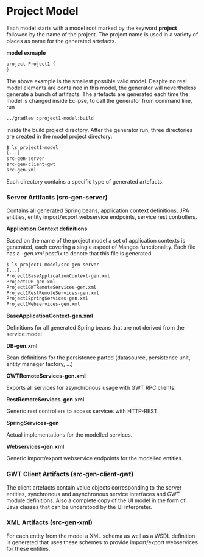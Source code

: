 # Project Model

Each model starts with a model root marked by the keyword **project** followed by the name of the project. The project name is used in a variety of places as name for the generated artefacts.

**model exmaple**
```java
project Project1 {
}
```

The above example is the smallest possible valid model. Despite no real model elements are contained in this model, the generator will nevertheless generate a bunch of artifacts.
The artefacts are generated each time the model is changed inside Eclipse, to call the generator from command line, run

```bash
../gradlew :project1-model:build
```

inside the build project directory. After the generator run, three directories are created in the model project directory:

```bash
$ ls project1-model
[...]
src-gen-server
src-gen-client-gwt
src-gen-xml
```

Each directory contains a specific type of generated artefacts.

### Server Artifacts (src-gen-server)

Contains all generated Spring beans, application context definitions, JPA entities, entity import/export webservice endpoints, service rest controllers.

**Application Context definitions**

Based on the name of the project model a set of application contexts is generated, each covering a single aspect of Mangos functionality. Each file has a *-gen.xml* postfix to denote that this file is generated.

```bash
$ ls project1-model/src-gen-server
[...]
Project1BaseApplicationContext-gen.xml
Project1DB-gen.xml
Project1GWTRemoteServices-gen.xml
Project1RestRemoteServices-gen.xml
Project1SpringServices-gen.xml
Project1Webservices-gen.xml
```

**BaseApplicationContext-gen.xml**

Definitions for all generated Spring beans that are not derived from the service model

**DB-gen.xml**

Bean definitions for the persistence parted (datasource, persistence unit, entity manager factory, ...)

**GWTRemoteServices-gen.xml**

Exports all services for asynchronous usage with GWT RPC clients.

**RestRemoteServices-gen.xml**

Generic rest controllers to access services with HTTP-REST.

**SpringServices-gen**

Actual implementations for the modelled services.

**Webservices-gen.xml**

Generic import/export webservice endpoints for the modelled entities.

### GWT Client Artifacts (src-gen-client-gwt)

The client artefacts contain value objects corresponding to the server entities, synchronous and asynchronous service interfaces and GWT module definitions.
Also a complete copy of the UI model in the form of Java classes that can be understood by the UI interpreter.

### XML Artifacts (src-gen-xml)

For each entity from the model a XML schema as well as a WSDL definition is generated that uses these schemes to provide import/export webservices for these entities.

